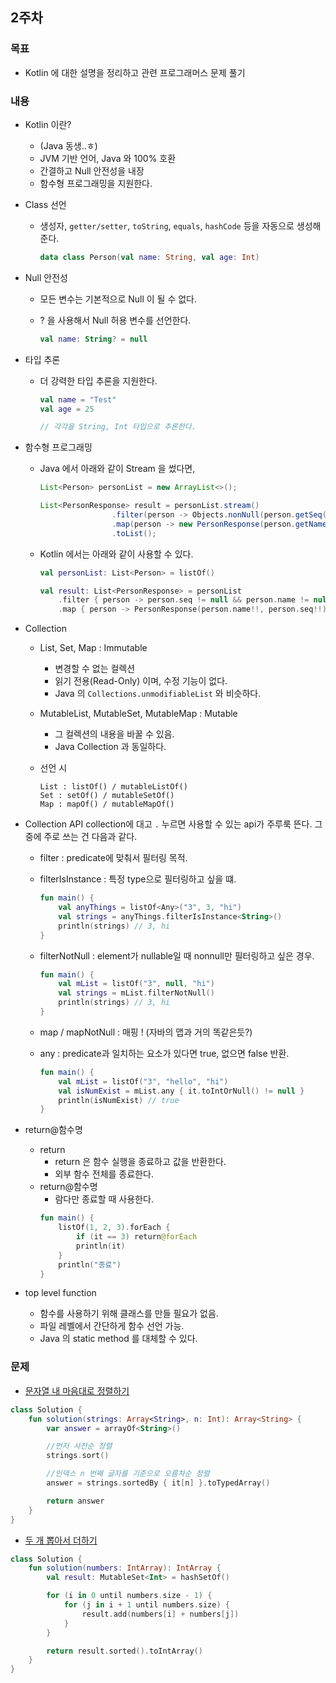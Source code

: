 ## 2주차

### 목표

- Kotlin 에 대한 설명을 정리하고 관련 프로그래머스 문제 풀기

### 내용

- Kotlin 이란?

  - (Java 동생..ㅎ)
  - JVM 기반 언어, Java 와 100% 호환
  - 간결하고 Null 안전성을 내장
  - 함수형 프로그래밍을 지원한다.

- Class 선언

  - 생성자, `getter/setter`, `toString`, `equals`, `hashCode` 등을 자동으로 생성해준다.

    ```kotlin
    data class Person(val name: String, val age: Int)
    ```

- Null 안전성

  - 모든 변수는 기본적으로 Null 이 될 수 없다.
  - ? 을 사용해서 Null 허용 변수를 선언한다.

    ```kotlin
    val name: String? = null
    ```

- 타입 추론

  - 더 강력한 타입 추론을 지원한다.

    ```kotlin
    val name = "Test"
    val age = 25

    // 각각을 String, Int 타입으로 추론한다.
    ```

- 함수형 프로그래밍

  - Java 에서 아래와 같이 Stream 을 썼다면,

    ```java
    List<Person> personList = new ArrayList<>();

    List<PersonResponse> result = personList.stream()
                    .filter(person -> Objects.nonNull(person.getSeq()) && Objects.nonNull(person.getName()))
                    .map(person -> new PersonResponse(person.getName(), person.getSeq()))
                    .toList();
    ```

  - Kotlin 에서는 아래와 같이 사용할 수 있다.

    ```kotlin
    val personList: List<Person> = listOf()

    val result: List<PersonResponse> = personList
        .filter { person -> person.seq != null && person.name != null }
        .map { person -> PersonResponse(person.name!!, person.seq!!) }
    ```

- Collection

  - List, Set, Map : Immutable
    - 변경할 수 없는 컬렉션
    - 읽기 전용(Read-Only) 이며, 수정 기능이 없다.
    - Java 의 `Collections.unmodifiableList` 와 비슷하다.
  - MutableList, MutableSet, MutableMap : Mutable
    - 그 컬렉션의 내용을 바꿀 수 있음.
    - Java Collection 과 동일하다.
  - 선언 시

    ```
    List : listOf() / mutableListOf()
    Set : setOf() / mutableSetOf()
    Map : mapOf() / mutableMapOf()
    ```

- Collection API
  collection에 대고 `.` 누르면 사용할 수 있는 api가 주루룩 뜬다. 그중에 주로 쓰는 건 다음과 같다.

  - filter : predicate에 맞춰서 필터링 목적.
  - filterIsInstance : 특정 type으로 필터링하고 싶을 떄.

    ```kotlin
    fun main() {
        val anyThings = listOf<Any>("3", 3, "hi")
        val strings = anyThings.filterIsInstance<String>()
        println(strings) // 3, hi
    }
    ```

  - filterNotNull : element가 nullable일 때 nonnull만 필터링하고 싶은 경우.

    ```kotlin
    fun main() {
        val mList = listOf("3", null, "hi")
        val strings = mList.filterNotNull()
        println(strings) // 3, hi
    }
    ```

  - map / mapNotNull : 매핑 ! (자바의 맵과 거의 똑같은듯?)
  - any : predicate과 일치하는 요소가 있다면 true, 없으면 false 반환.

    ```kotlin
    fun main() {
        val mList = listOf("3", "hello", "hi")
        val isNumExist = mList.any { it.toIntOrNull() != null }
        println(isNumExist) // true
    }
    ```

- return@함수명
  - return
    - return 은 함수 실행을 종료하고 값을 반환한다.
    - 외부 함수 전체를 종료한다.
  - return@함수명
    - 람다만 종료할 때 사용한다.
    ```kotlin
    fun main() {
        listOf(1, 2, 3).forEach {
            if (it == 3) return@forEach
            println(it)
        }
        println("종료")
    }
    ```
- top level function

  - 함수를 사용하기 위해 클래스를 만들 필요가 없음.
  - 파일 레벨에서 간단하게 함수 선언 가능.
  - Java 의 static method 를 대체할 수 있다.

### 문제

- [문자열 내 마음대로 정렬하기](https://school.programmers.co.kr/learn/courses/30/lessons/12915?language=kotlin)

```kotlin
class Solution {
    fun solution(strings: Array<String>, n: Int): Array<String> {
        var answer = arrayOf<String>()

        //먼저 사전순 정렬
        strings.sort()

        //인덱스 n 번째 글자를 기준으로 오름차순 정렬
        answer = strings.sortedBy { it[n] }.toTypedArray()

        return answer
    }
}
```

- [두 개 뽑아서 더하기](https://school.programmers.co.kr/learn/courses/30/lessons/68644?language=kotlin)

```kotlin
class Solution {
    fun solution(numbers: IntArray): IntArray {
        val result: MutableSet<Int> = hashSetOf()

        for (i in 0 until numbers.size - 1) {
            for (j in i + 1 until numbers.size) {
                result.add(numbers[i] + numbers[j])
            }
        }

        return result.sorted().toIntArray()
    }
}
```
